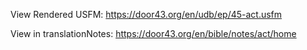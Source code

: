 View Rendered USFM: https://door43.org/en/udb/ep/45-act.usfm

View in translationNotes: https://door43.org/en/bible/notes/act/home
